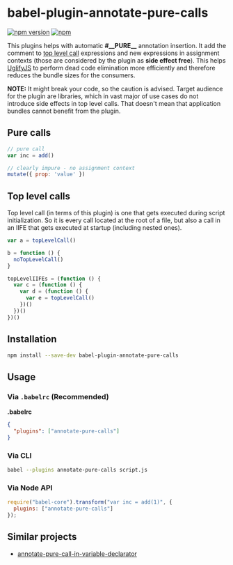# babel-plugin-annotate-pure-calls

[![npm version](https://img.shields.io/npm/v/babel-plugin-annotate-pure-calls.svg)](https://www.npmjs.com/package/babel-plugin-annotate-pure-calls)
[![npm](https://img.shields.io/npm/dm/babel-plugin-annotate-pure-calls.svg)](https://www.npmjs.com/package/babel-plugin-annotate-pure-calls)

This plugins helps with automatic **#\_\_PURE\_\_** annotation insertion. It add the comment to [top level call](#top-level-calls) expressions and new expressions in assignment contexts (those are considered by the plugin as **side effect free**). This helps [UglifyJS](https://github.com/mishoo/UglifyJS2) to perform dead code elimination more efficiently and therefore reduces the bundle sizes for the consumers.

**NOTE:** It might break your code, so the caution is advised. Target audience for the plugin are libraries, which in vast major of use cases do not introduce side effects in top level calls. That doesn't mean that application bundles cannot benefit from the plugin.

## Pure calls
```js
// pure call
var inc = add()

// clearly impure - no assignment context
mutate({ prop: 'value' })
```

## Top level calls

Top level call (in terms of this plugin) is one that gets executed during script initialization. So it is every call located at the root of a file, but also a call in an IIFE that gets executed at startup (including nested ones).

```js
var a = topLevelCall()

b = function () {
  noTopLevelCall()
}

topLevelIIFEs = (function () {
  var c = (function () {
    var d = (function () {
      var e = topLevelCall()
    })()
  })()
})()
```

## Installation

```sh
npm install --save-dev babel-plugin-annotate-pure-calls
```

## Usage

### Via `.babelrc` (Recommended)

**.babelrc**

```json
{
  "plugins": ["annotate-pure-calls"]
}
```

### Via CLI

```sh
babel --plugins annotate-pure-calls script.js
```

### Via Node API

```javascript
require("babel-core").transform("var inc = add(1)", {
  plugins: ["annotate-pure-calls"]
});
```

## Similar projects

- [annotate-pure-call-in-variable-declarator](https://github.com/morlay/babel-plugin-annotate-pure-call-in-variable-declarator)

